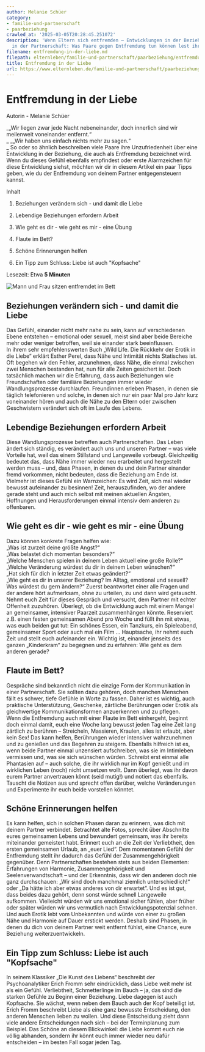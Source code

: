 ```yaml
---
author: Melanie Schüer
category:
- familie-und-partnerschaft
- paarbeziehung
crawled_at: '2025-03-05T20:28:45.251072'
description: 'Wenn Eltern sich entfremden – Entwicklungen in der Beziehung. Unzufriedenheit
  in der Partnerschaft: Was Paare gegen Entfremdung tun können lest ihr hier.'
filename: entfremdung-in-der-liebe.md
filepath: elternleben/familie-und-partnerschaft/paarbeziehung/entfremdung-in-der-liebe.md
title: Entfremdung in der Liebe
url: https://www.elternleben.de/familie-und-partnerschaft/paarbeziehung/entfremdung-in-der-liebe/
---
```


#  Entfremdung in der Liebe

Autorin - Melanie Schüer

_„Wir liegen zwar jede Nacht nebeneinander, doch innerlich sind wir meilenweit
voneinander entfernt.“  
_ _„Wir haben uns einfach nichts mehr zu sagen.“  
_ So oder so ähnlich beschreiben viele Paare ihre Unzufriedenheit über eine
Entwicklung in der Beziehung, die auch als Entfremdung bezeichnet wird. Wenn
du dieses Gefühl ebenfalls empfindest oder erste Alarmzeichen für diese
Entwicklung siehst, möchten wir dir in diesem Artikel ein paar Tipps geben,
wie du der Entfremdung von deinem Partner entgegensteuern kannst.

Inhalt

1. Beziehungen verändern sich - und damit die Liebe

2. Lebendige Beziehungen erfordern Arbeit

3. Wie geht es dir - wie geht es mir - eine Übung

4. Flaute im Bett?

5. Schöne Erinnerungen helfen

6. Ein Tipp zum Schluss: Liebe ist auch "Kopfsache"

Lesezeit: Etwa **5 Minuten**

![Mann und Frau sitzen entfremdet im
Bett](/fileadmin/_processed_/d/3/csm_Artikel_Entfremdung_in_der_Liebe_ab3fdbaaf0.jpg)

##  Beziehungen verändern sich - und damit die Liebe

Das Gefühl, einander nicht mehr nahe zu sein, kann auf verschiedenen Ebene
entstehen – emotional oder sexuell, meist sind aber beide Bereiche mehr oder
weniger betroffen, weil sie einander stark beeinflussen.  
In ihrem sehr empfehlenswerten Buch „Wild Life. Die Rückkehr der Erotik in die
Liebe“ erklärt Esther Perel, dass Nähe und Intimität nichts Statisches ist.
Oft begehen wir den Fehler, anzunehmen, dass Nähe, die einmal zwischen zwei
Menschen bestanden hat, nun für alle Zeiten gesichert ist. Doch tatsächlich
machen wir die Erfahrung, dass auch Beziehungen wie Freundschaften oder
familiäre Beziehungen immer wieder Wandlungsprozesse durchlaufen. Freundinnen
erleben Phasen, in denen sie täglich telefonieren und solche, in denen sich
nur ein paar Mal pro Jahr kurz voneinander hören und auch die Nähe zu den
Eltern oder zwischen Geschwistern verändert sich oft im Laufe des Lebens.

##  Lebendige Beziehungen erfordern Arbeit

Diese Wandlungsprozesse betreffen auch Partnerschaften. Das Leben ändert sich
ständig, es verändert auch uns und unseren Partner – was viele Vorteile hat,
weil das einem Stillstand und Langeweile vorbeugt. Gleichzeitig bedeutet das,
dass Nähe immer wieder neu erarbeitet und hergestellt werden muss – und, dass
Phasen, in denen du und dein Partner einander fremd vorkommen, nicht bedeuten,
dass die Beziehung am Ende ist. Vielmehr ist dieses Gefühl ein Warnzeichen: Es
wird Zeit, sich mal wieder bewusst aufeinander zu besinnen! Zeit,
herauszufinden, wo der andere gerade steht und auch mich selbst mit meinen
aktuellen Ängsten, Hoffnungen und Herausforderungen einmal intensiv dem
anderen zu offenbaren.

##  Wie geht es dir - wie geht es mir - eine Übung

Dazu können konkrete Fragen helfen wie:  
„Was ist zurzeit deine größte Angst?“  
„Was belastet dich momentan besonders?“  
„Welche Menschen spielen in deinem Leben aktuell eine große Rolle?“  
„Welche Veränderung würdest du dir in deinem Leben wünschen?“  
„Hat sich für dich in letzter Zeit etwas geändert?“  
„Wie geht es dir in unserer Beziehung? Im Alltag, emotional und sexuell? Was
würdest du gern ändern?“ Zuerst beantwortet einer alle Fragen und der andere
hört aufmerksam, ohne zu urteilen, zu und dann wird getauscht. Nehmt euch Zeit
für dieses Gespräch und versucht, dem Partner mit echter Offenheit zuzuhören.
Überlegt, ob die Entwicklung auch mit einem Mangel an gemeinsamer, intensiver
Paarzeit zusammenhängen könnte. Reserviert z.B. einen festen gemeinsamen Abend
pro Woche und füllt ihn mit etwas, was euch beiden gut tut: Ein schönes Essen,
ein Tanzkurs, ein Spieleabend, gemeinsamer Sport oder auch mal ein Film …
Hauptsache, ihr nehmt euch Zeit und stellt euch aufeinander ein. Wichtig ist,
einander jenseits des ganzen „Kinderkram“ zu begegnen und zu erfahren: Wie
geht es dem anderen gerade?

##  Flaute im Bett?

Gespräche sind bekanntlich nicht die einzige Form der Kommunikation in einer
Partnerschaft. Sie sollten dazu gehören, doch manchen Menschen fällt es
schwer, tiefe Gefühle in Worte zu fassen. Daher ist es wichtig, auch
praktische Unterstützung, Geschenke, zärtliche Berührungen oder Erotik als
gleichwertige Kommunikationsformen anzuerkennen und zu pflegen.  
Wenn die Entfremdung auch mit einer Flaute im Bett einhergeht, beginnt doch
einmal damit, euch eine Woche lang bewusst jeden Tag eine Zeit lang zärtlich
zu berühren – Streicheln, Massieren, Kraulen, alles ist erlaubt, aber kein
Sex! Das kann helfen, Berührungen wieder intensiver wahrzunehmen und zu
genießen und das Begehren zu steigern. Ebenfalls hilfreich ist es, wenn beide
Partner einmal unzensiert aufschreiben, was sie im Intimleben vermissen und,
was sie sich wünschen würden. Schreibt erst einmal alle Phantasien auf – auch
solche, die ihr wirklich nur im Kopf genießt und im wirklichen Leben (noch)
nicht umsetzen wollt. Dann überlegt, was ihr davon eurem Partner anvertrauen
könnt (seid mutig!) und notiert das ebenfalls. Tauscht die Notizen aus und
sprecht offen darüber, welche Veränderungen und Experimente ihr euch beide
vorstellen könntet.

##  Schöne Erinnerungen helfen

Es kann helfen, sich in solchen Phasen daran zu erinnern, was dich mit deinem
Partner verbindet. Betrachtet alte Fotos, sprecht über Abschnitte eures
gemeinsamen Lebens und bewundert gemeinsam, was ihr bereits miteinander
gemeistert habt. Erinnert euch an die Zeit der Verliebtheit, den ersten
gemeinsamen Urlaub, an „euer Lied“. Dem momentanen Gefühl der Entfremdung
stellt ihr dadurch das Gefühl der Zusammengehörigkeit gegenüber. Denn
Partnerschaften bestehen stets aus beiden Elementen: Erfahrungen von Harmonie,
Zusammengehörigkeit und Seelenverwandtschaft – und der Erkenntnis, dass wir
den anderen doch nie ganz durchschauen: „Wir sind doch manchmal ziemlich
unterschiedlich!“ oder „Da hätte ich aber etwas anderes von dir erwartet“. Und
es ist gut, dass beides dazu gehört, denn sonst würde schnell Langeweile
aufkommen. Vielleicht würden wir uns emotional sicher fühlen, aber früher oder
später würden wir uns vermutlich nach Entwicklungspotenzial sehnen. Und auch
Erotik lebt vom Unbekannten und würde von einer zu großen Nähe und Harmonie
auf Dauer erstickt werden. Deshalb sind Phasen, in denen du dich von deinem
Partner weit entfernt fühlst, eine Chance, eure Beziehung weiterzuentwickeln.

##  Ein Tipp zum Schluss: Liebe ist auch "Kopfsache"

In seinem Klassiker „Die Kunst des Liebens“ beschreibt der Psychoanalytiker
Erich Fromm sehr eindrücklich, dass Liebe weit mehr ist als ein Gefühl.
Verliebtheit, Schmetterlinge im Bauch – ja, das sind die starken Gefühle zu
Beginn einer Beziehung. Liebe dagegen ist auch Kopfsache. Sie wächst, wenn
neben dem Bauch auch der Kopf beteiligt ist. Erich Fromm beschreibt Liebe als
eine ganz bewusste Entscheidung, den anderen Menschen lieben zu wollen. Und
diese Entscheidung zieht dann viele andere Entscheidungen nach sich – bei der
Terminplanung zum Beispiel. Das Schöne an diesem Blickwinkel: die Liebe kommt
euch nie völlig abhanden, sondern ihr könnt euch immer wieder neu dafür
entscheiden – im besten Fall sogar jeden Tag.

